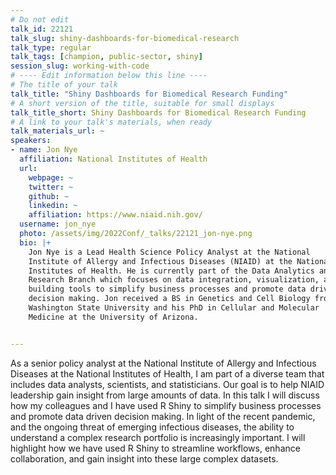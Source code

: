 ```yaml
---
# Do not edit
talk_id: 22121
talk_slug: shiny-dashboards-for-biomedical-research
talk_type: regular
talk_tags: [champion, public-sector, shiny]
session_slug: working-with-code
# ---- Edit information below this line ----
# The title of your talk
talk_title: "Shiny Dashboards for Biomedical Research Funding"
# A short version of the title, suitable for small displays
talk_title_short: Shiny Dashboards for Biomedical Research Funding
# A link to your talk's materials, when ready
talk_materials_url: ~
speakers:
- name: Jon Nye
  affiliation: National Institutes of Health
  url:
    webpage: ~
    twitter: ~
    github: ~
    linkedin: ~
    affiliation: https://www.niaid.nih.gov/
  username: jon_nye
  photo: /assets/img/2022Conf/_talks/22121_jon-nye.png
  bio: |+
    Jon Nye is a Lead Health Science Policy Analyst at the National
    Institute of Allergy and Infectious Diseases (NIAID) at the National
    Institutes of Health. He is currently part of the Data Analytics and
    Research Branch which focuses on data integration, visualization, and
    building tools to simplify business processes and promote data driven
    decision making. Jon received a BS in Genetics and Cell Biology from
    Washington State University and his PhD in Cellular and Molecular
    Medicine at the University of Arizona.


---
```


<!-- ABSTRACT ----
Please write abstract below. You may use simple markdown (links, code style, bold, italics)
-->

As a senior policy analyst at the National Institute of Allergy and Infectious
Diseases at the National Institutes of Health, I am part of a diverse team
that includes data analysts, scientists, and statisticians. Our goal is to help
NIAID leadership gain insight from large amounts of data. In this talk I will
discuss how my colleagues and I have used R Shiny to simplify business processes
and promote data driven decision making. In light of the recent pandemic, and
the ongoing threat of emerging infectious diseases, the ability to understand
a complex research portfolio is increasingly important. I will highlight how
we have used R Shiny to streamline workflows, enhance collaboration, and gain
insight into these large complex datasets.
